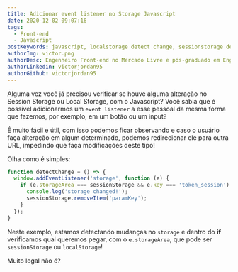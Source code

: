 ```yaml
---
title: Adicionar event listener no Storage Javascript
date: 2020-12-02 09:07:16
tags:
  - Front-end
  - Javascript
postKeywords: javascript, localstorage detect change, sessionstorage detect change, js, front-end
authorImg: victor.png
authorDesc: Engenheiro Front-end no Mercado Livre e pós-graduado em Engenharia de Software pela PUC-MG e formado em Banco de Dados pela Fatec, apaixonado por usabilidade, performance e UX!
authorLinkedin: victorjordan95
authorGithub: victorjordan95
---
```


Alguma vez você já precisou verificar se houve alguma alteração no Session Storage ou Local Storage, com o Javascript?
Você sabia que é possível adicionarmos um `event listener` a esse pessoal da mesma forma que fazemos, por exemplo, em um botão ou um input?

É muito fácil e útil, com isso podemos ficar observando e caso o usuário faça alteração em algum determinado, podemos redirecionar ele para outra URL, impedindo que faça modificações deste tipo!

Olha como é simples:

<!-- more -->

```javascript
function detectChange = () => {
  window.addEventListener('storage', function (e) {
    if (e.storageArea === sessionStorage && e.key === 'token_session') {
      console.log('storage changed!');
      sessionStorage.removeItem('paramKey');
    }
  });
}
```

Neste exemplo, estamos detectando mudanças no `storage` e dentro do **if** verificamos qual queremos pegar, com o `e.storageArea`, que pode ser `sessionStorage` ou `localStorage`!

Muito legal não é?
